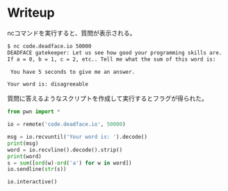 # Writeup

ncコマンドを実行すると、質問が表示される。

```bash
$ nc code.deadface.io 50000
DEADFACE gatekeeper: Let us see how good your programming skills are.
If a = 0, b = 1, c = 2, etc.. Tell me what the sum of this word is:

 You have 5 seconds to give me an answer.

Your word is: disagreeable
```

質問に答えるようなスクリプトを作成して実行するとフラグが得られた。

```python
from pwn import *

io = remote('code.deadface.io', 50000)

msg = io.recvuntil('Your word is: ').decode()
print(msg)
word = io.recvline().decode().strip()
print(word)
s = sum([ord(w)-ord('a') for w in word])
io.sendline(str(s))

io.interactive()
```

<!-- flag{d1c037808d23acd0dc0e3b897f344571ddce4b294e742b434888b3d9f69d9944} -->
